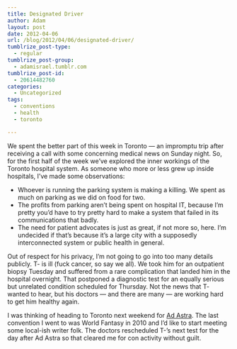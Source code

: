 ```yaml
---
title: Designated Driver
author: Adam
layout: post
date: 2012-04-06
url: /blog/2012/04/06/designated-driver/
tumblrize_post-type:
  - regular
tumblrize_post-group:
  - adamisrael.tumblr.com
tumblrize_post-id:
  - 20614482760
categories:
  - Uncategorized
tags:
  - conventions
  - health
  - toronto

---
```

We spent the better part of this week in Toronto &#8212; an impromptu trip after receiving a call with some concerning medical news on Sunday night. So, for the first half of the week we’ve explored the inner workings of the Toronto hospital system. As someone who more or less grew up inside hospitals, I’ve made some observations:

  * Whoever is running the parking system is making a killing. We spent as much on parking as we did on food for two.
  * The profits from parking aren’t being spent on hospital IT, because I’m pretty you’d have to try pretty hard to make a system that failed in its communications that badly.
  * The need for patient advocates is just as great, if not more so, here. I’m undecided if that’s because it’s a large city with a supposedly interconnected system or public health in general.

Out of respect for his privacy, I’m not going to go into too many details publicly. T- is ill (fuck cancer, so say we all). We took him for an outpatient biopsy Tuesday and suffered from a rare complication that landed him in the hospital overnight. That postponed a diagnostic test for an equally serious but unrelated condition scheduled for Thursday. Not the news that T- wanted to hear, but his doctors &#8212; and there are many &#8212; are working hard to get him healthy again.

I was thinking of heading to Toronto next weekend for [Ad Astra](1). The last convention I went to was World Fantasy in 2010 and I’d like to start meeting some local-ish writer folk. The doctors rescheduled T-’s next test for the day after Ad Astra so that cleared me for con activity without guilt.

 [1]: http://www.ad-astra.org/
